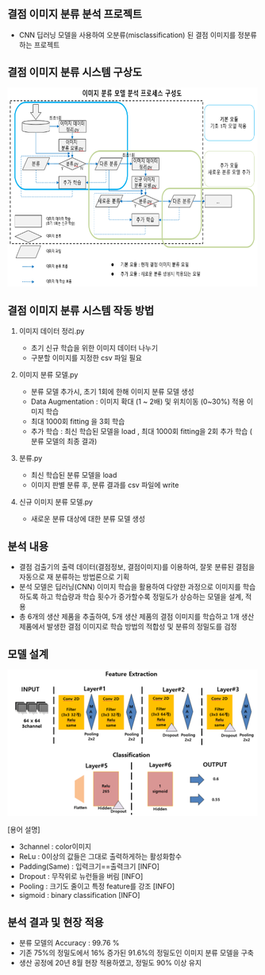 ## 결점 이미지 분류 분석 프로젝트
* CNN 딥러닝 모델을 사용하여 오분류(misclassification) 된 결점 이미지를 정분류 하는 프로젝트

## 결점 이미지 분류 시스템 구상도
<img src= https://github.com/jsr0904/MyProject-2020/blob/main/%EA%B2%B0%EC%A0%90%20%EC%9D%B4%EB%AF%B8%EC%A7%80%20%EB%B6%84%EB%A5%98%20%EB%B6%84%EC%84%9D%20%ED%94%84%EB%A1%9C%EC%A0%9D%ED%8A%B8/%EC%9D%B4%EB%AF%B8%EC%A7%80%20%EB%B6%84%EB%A5%98%20%EB%B6%84%EC%84%9D%20%EB%AA%A8%EB%8D%B8%20%ED%94%84%EB%A1%9C%EC%84%B8%EC%8A%A4.png width="800" height="400">

## 결점 이미지 분류 시스템 작동 방법
1. 이미지 데이터 정리.py
    * 초기 신규 학습을 위한 이미지 데이터 나누기
    * 구분할 이미지를 지정한 csv 파일 필요

2. 이미지 분류 모델.py
    * 분류 모델 추가시, 초기 1회에 한해 이미지 분류 모델 생성
    * Data Augmentation : 이미지 확대 (1 ~ 2배) 및 위치이동 (0~30%) 적용 이미지 학습
    * 최대 1000회 fitting 을 3회 학습
    * 추가 학습 : 최신 학습된 모델을 load , 최대 1000회 fitting을 2회 추가 학습 ( 분류 모델의 최종 결과)

3. 분류.py
    * 최신 학습된 분류 모델을 load
    * 이미지 판별 분류 후, 분류 결과를 csv 파일에 write
    
4. 신규 이미지 분류 모델.py
    * 새로운 분류 대상에 대한 분류 모델 생성

## 분석 내용
* 결점 검출기의 출력 데이터(결점정보, 결점이미지)를 이용하여, 잘못 분류된 결점을 자동으로 재 분류하는 방법론으로 기획
* 분석 모델은 딥러닝(CNN) 이미지 학습을 활용하여 다양한 과정으로 이미지를 학습하도록 하고 학습량과 학습 횟수가 증가할수록 정밀도가 상승하는 모델을 설계, 적용
* 총 6개의 생산 제품을 추출하여, 5개 생산 제품의 결점 이미지를 학습하고 1개 생산 제품에서 발생한 결점 이미지로 학습 방법의 적합성 및 분류의 정밀도를 검정

## 모델 설계
<img src= https://github.com/jsr0904/MyProject-2020/blob/main/%EA%B2%B0%EC%A0%90%20%EC%9D%B4%EB%AF%B8%EC%A7%80%20%EB%B6%84%EB%A5%98%20%EB%B6%84%EC%84%9D%20%ED%94%84%EB%A1%9C%EC%A0%9D%ED%8A%B8/cnn%20%EB%AA%A8%EB%8D%B8%20%EC%84%A4%EA%B3%84.png>

[용어 설명]
* 3channel : color이미지
* ReLu : 0이상의 값들은 그대로 출력하게하는 활성화함수
* Padding(Same) : 입력크기==출력크기 [INFO]
* Dropout : 무작위로 뉴런들을 버림 [INFO]
* Pooling : 크기도 줄이고 특정 feature를 강조 [INFO]
* sigmoid : binary classification [INFO]

## 분석 결과 및 현장 적용
* 분류 모델의 Accuracy : 99.76 %
* 기존 75%의 정밀도에서 16% 증가된 91.6%의 정밀도인 이미지 분류 모델을 구축
* 생산 공정에 20년 8월 현장 적용하였고, 정밀도 90% 이상 유지
